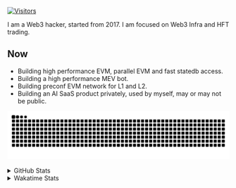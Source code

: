 <!-- markdownlint-disable MD041 MD010 MD033 -->
[![Visitors](https://api.visitorbadge.io/api/daily?path=Akagi201%2FAkagi201&label=Visitors%20Today&countColor=%2337d67a)](https://visitorbadge.io/status?path=Akagi201%2FAkagi201)

I am a Web3 hacker, started from 2017. I am focused on Web3 Infra and HFT trading.

## Now

* Building high performance EVM, parallel EVM and fast statedb access.
* Building a high performance MEV bot.
* Building preconf EVM network for L1 and L2.
* Building an AI SaaS product privately, used by myself, may or may not be public.

[![github contribution grid snake animation](https://raw.githubusercontent.com/Akagi201/Akagi201/output/github-contribution-grid-snake.svg#gh-light-mode-only)](https://github.com/Akagi201)

<details>
<summary>GitHub Stats</summary>
  <a href="https://github.com/Akagi201"><img alt="Profile Detail" src="https://raw.githubusercontent.com/Akagi201/Akagi201/master/profile-summary-card-output/dracula/0-profile-details.svg" /></a>
  <a href="https://github.com/Akagi201"><img alt="Github Stats" src="https://raw.githubusercontent.com/Akagi201/Akagi201/master/profile-summary-card-output/dracula/3-stats.svg" /></a>
  <a href="https://github.com/Akagi201"><img alt="Lang By Commits" src="https://raw.githubusercontent.com/Akagi201/Akagi201/master/profile-summary-card-output/dracula/2-most-commit-language.svg" /></a>
</details>

<details>
<summary>Wakatime Stats</summary>
<br>

<!--START_SECTION:waka-->

```txt
From: 17 August 2024 - To: 24 August 2024

Total Time: 49 hrs 57 mins

Other        37 hrs 21 mins  ██████████████████▓░░░░░░   74.79 %
Rust         6 hrs 20 mins   ███▒░░░░░░░░░░░░░░░░░░░░░   12.71 %
sh           3 hrs 30 mins   █▓░░░░░░░░░░░░░░░░░░░░░░░   07.02 %
Go           1 hr 39 mins    ▓░░░░░░░░░░░░░░░░░░░░░░░░   03.32 %
Markdown     37 mins         ▒░░░░░░░░░░░░░░░░░░░░░░░░   01.26 %
Bash         7 mins          ░░░░░░░░░░░░░░░░░░░░░░░░░   00.27 %
TypeScript   7 mins          ░░░░░░░░░░░░░░░░░░░░░░░░░   00.26 %
TOML         6 mins          ░░░░░░░░░░░░░░░░░░░░░░░░░   00.21 %
Solidity     2 mins          ░░░░░░░░░░░░░░░░░░░░░░░░░   00.07 %
INI          0 secs          ░░░░░░░░░░░░░░░░░░░░░░░░░   00.03 %
```

<!--END_SECTION:waka-->

</details>
